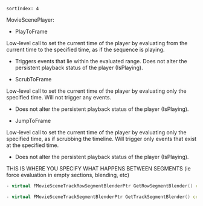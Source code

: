 ```
sortIndex: 4
```

MovieScenePlayer:

- PlayToFrame

 Low-level call to set the current time of the player by evaluating from the current time to the specified time, as if the sequence is playing.

 * Triggers events that lie within the evaluated range. Does not alter the persistent playback status of the player (IsPlaying).

- ScrubToFrame

 Low-level call to set the current time of the player by evaluating only the specified time. Will not trigger any events.

 * Does not alter the persistent playback status of the player (IsPlaying).

- JumpToFrame

 Low-level call to set the current time of the player by evaluating only the specified time, as if scrubbing the timeline. Will trigger only events that exist at the specified time.

 * Does not alter the persistent playback status of the player (IsPlaying).

THIS IS WHERE YOU SPECIFY WHAT HAPPENS BETWEEN SEGMENTS (ie force evaluation in empty sections, blending, etc)

```cpp
- virtual FMovieSceneTrackRowSegmentBlenderPtr GetRowSegmentBlender() const;

- virtual FMovieSceneTrackSegmentBlenderPtr GetTrackSegmentBlender() const;
```